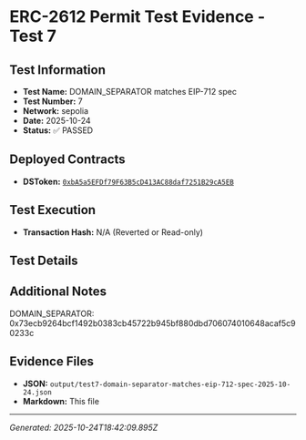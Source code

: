 # ERC-2612 Permit Test Evidence - Test 7

## Test Information
- **Test Name:** DOMAIN_SEPARATOR matches EIP-712 spec
- **Test Number:** 7
- **Network:** sepolia
- **Date:** 2025-10-24
- **Status:** ✅ PASSED

## Deployed Contracts
- **DSToken:** [`0xbA5a5EFDf79F63B5cD413AC88daf7251B29cA5EB`](https://sepolia.etherscan.io/address/0xbA5a5EFDf79F63B5cD413AC88daf7251B29cA5EB)

## Test Execution
- **Transaction Hash:** N/A (Reverted or Read-only)



## Test Details


## Additional Notes
DOMAIN_SEPARATOR: 0x73ecb9264bcf1492b0383cb45722b945bf880dbd706074010648acaf5c90233c



## Evidence Files
- **JSON:** `output/test7-domain-separator-matches-eip-712-spec-2025-10-24.json`
- **Markdown:** This file

---
*Generated: 2025-10-24T18:42:09.895Z*
